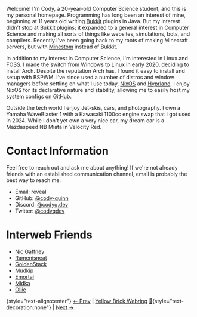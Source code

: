 Welcome! I'm Cody, a 20-year-old Computer Science student, and this is my personal homepage. Programming has long been an
interest of mine, beginning at 11 years old writing [Bukkit](https://bukkit.org) plugins in Java. But my interest didn't
stop at Bukkit plugins; it expanded to a general interest in Computer Science and making all sorts of things like
websites, simulations, bots, and compilers. Recently I've been going back to my roots of making Minecraft servers, but
with [Minestom](https://minestom.net) instead of Bukkit.

In addition to my interest in Computer Science, I'm interested in Linux and FOSS. I made the switch from Windows to
Linux in early 2020, deciding to install Arch. Despite the reputation Arch has, I found it easy
to install and setup with BSPWM. I've since used a number of distros and window managers before settling on what I use
today, [NixOS](https://nixos.org) and [Hyprland](https://hyprland.org). I enjoy NixOS for its declarative nature and
stability, allowing me to easily host my system configs [on GitHub](https://github.com/cody-quinn/dotfiles).

Outside the tech world I enjoy Jet-skis, cars, and photography. I own a Yamaha WaveBlaster 1 with a Kawasaki 1100cc
engine swap that I got used in 2024. While I don't yet own a very nice car, my dream car is a Mazdaspeed NB Miata in
Velocity Red.

# Contact Information

Feel free to reach out and ask me about anything! If we're not already friends with an established communication
channel, email is probably the best way to reach me.

- Email: <a id="email">reveal</a>
- GitHub: [@cody-quinn](https://github.com/cody-quinn)
- Discord: [@codyq.dev](https://discord.com/users/179009161009299456)
- Twitter: [@codyqdev](https://x.com/codyqdev)

# Interweb Friends

- [Nic Gaffney](https://ngaffney.dev/)
- [Ramenisneat](https://www.cs.utexas.edu/~rmyana)
- [GoldenStack](https://goldenstack.net)
- [Mudkip](https://mudkip.dev)
- [Emortal](https://emortaldev.github.io/)
- [Midka](https://midka.dev)
- [Ollie](https://ollie.lol)

{style="text-align:center"}
[← Prev](https://yellowbrickring.com/webring?from=codyq.dev&to=prev) |
[Yellow Brick Webring](https://yellowbrickring.com)
[🎲](https://yellowbrickring.com/webring?from=codyq.dev&to=random){style="text-decoration:none"} |
[Next →](https://yellowbrickring.com/webring?from=codyq.dev&to=next)

<script type="application/javascript">
const address = atob('Y29keUBjb2R5cS5kZXY=')
document.getElementById('email').addEventListener('click', ({ target }) => {
  target.outerHTML = `<a href="mailto:${address}">${address}</a>`
})
</script>
